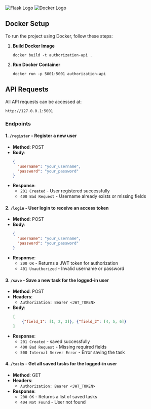 ![Flask Logo](https://flask.palletsprojects.com/en/stable/_images/flask-horizontal.png)
![Docker Logo](https://blog.codewithdan.com/wp-content/uploads/2023/06/Docker-Logo.png)

## Docker Setup
To run the project using Docker, follow these steps:

1. **Build Docker Image**
   ```commandline
   docker build -t authorization-api .
   ```

2. **Run Docker Container**
   ```commandline
   docker run -p 5001:5001 authorization-api
   ```

## API Requests
All API requests can be accessed at:
```commandline
http://127.0.0.1:5001
```

### Endpoints

#### 1. `/register` - Register a new user
- **Method**: POST
- **Body**:
  ```json
  {
    "username": "your_username",
    "password": "your_password"
  }
  ```
- **Response**:
  - `201 Created` - User registered successfully
  - `400 Bad Request` - Username already exists or missing fields

#### 2. `/login` - User login to receive an access token
- **Method**: POST
- **Body**:
  ```json
  {
    "username": "your_username",
    "password": "your_password"
  }
  ```
- **Response**:
  - `200 OK` - Returns a JWT token for authorization
  - `401 Unauthorized` - Invalid username or password

#### 3. `/save` - Save a new task for the logged-in user
- **Method**: POST
- **Headers**:
  - `Authorization: Bearer <JWT_TOKEN>`
- **Body**:
  ```json
  [
      {"field_1": [1, 2, 3]}, {"field_2": [4, 5, 6]}
  ]
  ```
- **Response**:
  - `201 Created` - saved successfully
  - `400 Bad Request` - Missing required fields
  - `500 Internal Server Error` - Error saving the task

#### 4. `/tasks` - Get all saved tasks for the logged-in user
- **Method**: GET
- **Headers**:
  - `Authorization: Bearer <JWT_TOKEN>`
- **Response**:
  - `200 OK` - Returns a list of saved tasks
  - `404 Not Found` - User not found

